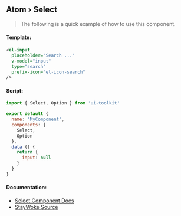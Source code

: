 Atom › Select
---

> The following is a quick example of how to use this component.


#### Template:

```xml
<el-input
  placeholder="Search ..."
  v-model="input"
  type="search"
  prefix-icon="el-icon-search"
/>
```


#### Script:
```js
import { Select, Option } from 'ui-toolkit'

export default {
  name: 'MyComponent',
  components: {
    Select,
    Option
  },
  data () {
    return {
      input: null
    }
  }
}
```


#### Documentation:

* [Select Component Docs](https://element.eleme.io/#/en-US/component/select)
* [StayWoke Source](https://github.com/staywoke/ui-toolkit/tree/master/src/components/atoms/select)

